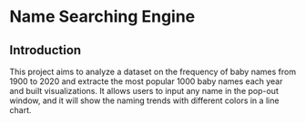 # Name Searching Engine

## Introduction

This project aims to analyze a dataset on the frequency of baby names from 1900 to 2020 and extracte the most popular 1000 baby names each year and built visualizations. 
It allows users to input any name in the pop-out window, and it will show the naming trends with different colors in a line chart. 

 


